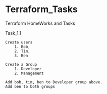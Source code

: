 # Terraform_Tasks
Terraform HomeWorks and Tasks

Task_1.1

    Create users
        1. Bob, 
        2. Tim, 
        3. Ben

    Create a Group
        1. Developer
        2. Management
        
    Add bob, tim, ben to Developer group above. 
    Add ben to both groups
